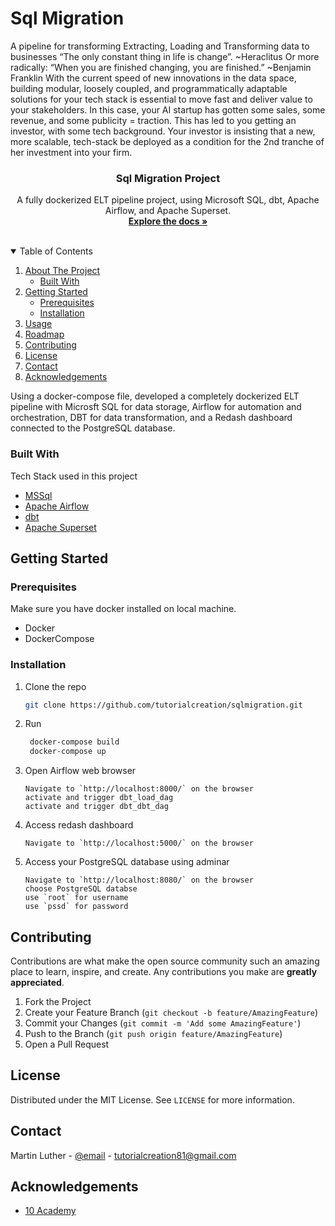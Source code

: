# Sql Migration
A pipeline for transforming Extracting, Loading and Transforming data to businesses
“The only constant thing in life is change”.  ~Heraclitus
Or more radically:
“When you are finished changing, you are finished.” ~Benjamin Franklin
With the current speed of new innovations in the data space, building modular, loosely coupled, and programmatically adaptable solutions for your tech stack is essential to move fast and deliver value to your stakeholders. 
In this case, your AI startup has gotten some sales, some revenue, and some publicity = traction.  This has led to you getting an investor, with some tech background.  Your investor is insisting that a new, more scalable, tech-stack be deployed as a condition for the 2nd tranche of her investment into your firm.


<p align="center">
  <h3 align="center">Sql Migration Project</h3>

  <p align="center">
    A fully dockerized ELT pipeline project, using Microsoft SQL, dbt, Apache Airflow, and Apache Superset.
    <br />
    <a href="#"><strong>Explore the docs »</strong></a>
    <br />
    <br />
  </p>
</p>



<!-- TABLE OF CONTENTS -->
<details open="open">
  <summary>Table of Contents</summary>
  <ol>
    <li>
      <a href="#about-the-project">About The Project</a>
      <ul>
        <li><a href="#built-with">Built With</a></li>
      </ul>
    </li>
    <li>
      <a href="#getting-started">Getting Started</a>
      <ul>
        <li><a href="#prerequisites">Prerequisites</a></li>
        <li><a href="#installation">Installation</a></li>
      </ul>
    </li>
    <li><a href="#usage">Usage</a></li>
    <li><a href="#roadmap">Roadmap</a></li>
    <li><a href="#contributing">Contributing</a></li>
    <li><a href="#license">License</a></li>
    <li><a href="#contact">Contact</a></li>
    <li><a href="#acknowledgements">Acknowledgements</a></li>
  </ol>
</details>





Using a docker-compose file, developed a completely dockerized ELT pipeline with Microsft SQL for data storage, Airflow for automation and orchestration, DBT for data transformation, and a Redash dashboard connected to the PostgreSQL database.
### Built With

Tech Stack used in this project
* [MSSql](https://docs.microsoft.com/en-us/sql/?view=sql-server-ver16)
* [Apache Airflow](https://airflow.apache.org/docs/apache-airflow/stable/)
* [dbt](https://docs.getdbt.com/)
* [Apache Superset](https://superset.apache.org/docs/intro/)


<!-- GETTING STARTED -->
## Getting Started


### Prerequisites

Make sure you have docker installed on local machine.
* Docker
* DockerCompose
  
### Installation

1. Clone the repo
   ```sh
   git clone https://github.com/tutorialcreation/sqlmigration.git
   ```
2. Run
   ```sh
    docker-compose build
    docker-compose up
   ```
3. Open Airflow web browser
   ```JS
   Navigate to `http://localhost:8000/` on the browser
   activate and trigger dbt_load_dag
   activate and trigger dbt_dbt_dag
   ```
4. Access redash dashboard
   ```JS
   Navigate to `http://localhost:5000/` on the browser
   ```
5. Access your PostgreSQL database using adminar
   ```JS
   Navigate to `http://localhost:8080/` on the browser
   choose PostgreSQL databse
   use `root` for username
   use `pssd` for password
   ```

<!-- CONTRIBUTING -->
## Contributing

Contributions are what make the open source community such an amazing place to learn, inspire, and create. Any contributions you make are **greatly appreciated**.

1. Fork the Project
2. Create your Feature Branch (`git checkout -b feature/AmazingFeature`)
3. Commit your Changes (`git commit -m 'Add some AmazingFeature'`)
4. Push to the Branch (`git push origin feature/AmazingFeature`)
5. Open a Pull Request



<!-- LICENSE -->
## License

Distributed under the MIT License. See `LICENSE` for more information.



<!-- CONTACT -->
## Contact

Martin Luther - [@email](https://www.linkedin.com/in/martin-bironga-0338a418b/) - tutorialcreation81@gmail.com


<!-- ACKNOWLEDGEMENTS -->
## Acknowledgements
* [10 Academy](https://www.10academy.org/)


